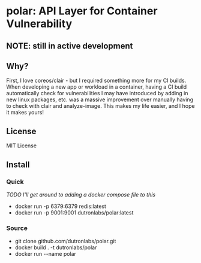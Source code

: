 # polar: API Layer for Container Vulnerability

## NOTE: still in active development

## Why?

First, I love coreos/clair - but I required something more for my CI builds. When developing a new app or workload in a container, having 
a CI build automatically check for vulnerabilities I may have introduced by adding in new linux packages, etc. was a massive improvement
over manually having to check with clair and analyze-image. This makes my life easier, and I hope it makes yours!

## License 

MIT License

## Install

### Quick
_TODO I'll get around to adding a docker compose file to this_
* docker run -p 6379:6379 redis:latest
* docker run -p 9001:9001 dutronlabs/polar:latest

### Source
* git clone github.com/dutronlabs/polar.git
* docker build . -t dutronlabs/polar
* docker run --name polar 